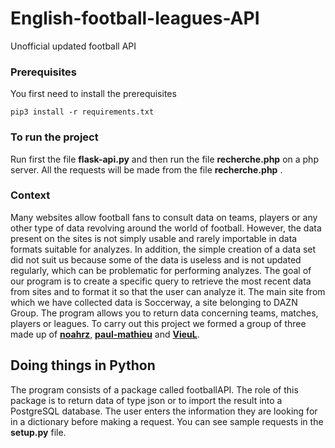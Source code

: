 # English-football-leagues-API
 Unofficial updated football API

### Prerequisites

You first need to install the prerequisites

```
pip3 install -r requirements.txt
```
### To run the project

Run first the file **flask-api.py** and then run the file **recherche.php** on a php server. All the requests will be made from the file **recherche.php** .

### Context

Many websites allow football fans to consult data on teams, players or any other type of data revolving around the world of football. However, the data present on the sites is not simply usable and rarely importable in data formats suitable for analyzes. In addition, the simple creation of a data set did not suit us because some of the data is useless and is not updated regularly, which can be problematic for performing analyzes. The goal of our program is to create a specific query to retrieve the most recent data from sites and to format it so that the user can analyze it. The main site from which we have collected data is Soccerway, a site belonging to DAZN Group. The program allows you to return data concerning teams, matches, players or leagues.
To carry out this project we formed a group of three made up of **<a href="https://github.com/noahrz">noahrz</a>**, **<a href="https://github.com/paul-mathieu">paul-mathieu</a>** and **<a href="https://github.com/VieuL">VieuL</a>**.

## Doing things in Python

The program consists of a package called footballAPI. The role of this package is to return data of type json or to import the result into a PostgreSQL database. The user enters the information they are looking for in a dictionary before making a request.
You can see sample requests in the **setup.py** file.
